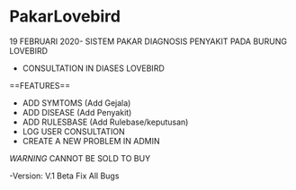 # PakarLovebird
19 FEBRUARI 2020- SISTEM PAKAR DIAGNOSIS PENYAKIT PADA BURUNG LOVEBIRD

+ CONSULTATION IN DIASES LOVEBIRD

==FEATURES==
+ ADD SYMTOMS (Add Gejala)
+ ADD DISEASE (Add Penyakit)
+ ADD RULESBASE (Add Rulebase/keputusan)
+ LOG USER CONSULTATION 
+ CREATE A NEW PROBLEM IN ADMIN

_WARNING_
CANNOT BE SOLD TO BUY

-Version:
  V.1 Beta Fix All Bugs
